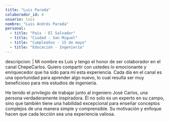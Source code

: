 ```yaml
---
title: "Luis Parada"
colaborador_id: 4
usuario: luis
nombre: "Luis Andrés Parada"
personal:
  - title: "País - El Salvador"
  - title: "Ciudad - San Miguel"
  - title: "Cumpleaños - 15 de mayo"
  - title: "Educación - Ingeniería"
---
```

descripcion: |
  Mi nombre es Luis y tengo el honor de ser colaborador en el canal ChepeCarlos. Quiero compartir con ustedes lo emocionante y enriquecedor que ha sido    para mí esta experiencia. Cada día en el canal es una oportunidad para aprender algo nuevo, lo cual resulta ser muy beneficioso para mis estudios de     ingeniería.

  He tenido el privilegio de trabajar junto al ingeniero José Carlos, una persona verdaderamente inspiradora. Él no solo es un experto en su campo,        sino que también tiene una habilidad excepcional para enseñar conceptos complejos de una manera simple y comprensible. Su motivación y enfoque hacen     que cada lección sea una experiencia valiosa.



